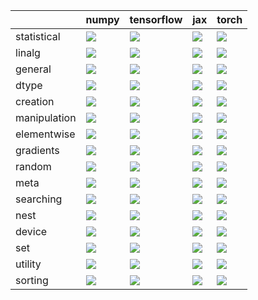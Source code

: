 |              | numpy                                                                                                                                               | tensorflow                                                                                                                                          | jax                                                                                                                                                 | torch                                                                                                                                               |
|:-------------|:----------------------------------------------------------------------------------------------------------------------------------------------------|:----------------------------------------------------------------------------------------------------------------------------------------------------|:----------------------------------------------------------------------------------------------------------------------------------------------------|:----------------------------------------------------------------------------------------------------------------------------------------------------|
| statistical  | <a href="Functional API/Core/statistical.md" rel="noopener noreferrer" target="_blank"><img src=https://img.shields.io/badge/-success-success></a>  | <a href="Functional API/Core/statistical.md" rel="noopener noreferrer" target="_blank"><img src=https://img.shields.io/badge/-success-success></a>  | <a href="Functional API/Core/statistical.md" rel="noopener noreferrer" target="_blank"><img src=https://img.shields.io/badge/-success-success></a>  | <a href="Functional API/Core/statistical.md" rel="noopener noreferrer" target="_blank"><img src=https://img.shields.io/badge/-success-success></a>  |
| linalg       | <a href="Functional API/Core/linalg.md" rel="noopener noreferrer" target="_blank"><img src=https://img.shields.io/badge/-success-success></a>       | <a href="Functional API/Core/linalg.md" rel="noopener noreferrer" target="_blank"><img src=https://img.shields.io/badge/-success-success></a>       | <a href="Functional API/Core/linalg.md" rel="noopener noreferrer" target="_blank"><img src=https://img.shields.io/badge/-success-success></a>       | <a href="Functional API/Core/linalg.md" rel="noopener noreferrer" target="_blank"><img src=https://img.shields.io/badge/-failure-red></a>           |
| general      | <a href="Functional API/Core/general.md" rel="noopener noreferrer" target="_blank"><img src=https://img.shields.io/badge/-success-success></a>      | <a href="Functional API/Core/general.md" rel="noopener noreferrer" target="_blank"><img src=https://img.shields.io/badge/-success-success></a>      | <a href="Functional API/Core/general.md" rel="noopener noreferrer" target="_blank"><img src=https://img.shields.io/badge/-success-success></a>      | <a href="Functional API/Core/general.md" rel="noopener noreferrer" target="_blank"><img src=https://img.shields.io/badge/-failure-red></a>          |
| dtype        | <a href="Functional API/Core/dtype.md" rel="noopener noreferrer" target="_blank"><img src=https://img.shields.io/badge/-success-success></a>        | <a href="Functional API/Core/dtype.md" rel="noopener noreferrer" target="_blank"><img src=https://img.shields.io/badge/-success-success></a>        | <a href="Functional API/Core/dtype.md" rel="noopener noreferrer" target="_blank"><img src=https://img.shields.io/badge/-success-success></a>        | <a href="Functional API/Core/dtype.md" rel="noopener noreferrer" target="_blank"><img src=https://img.shields.io/badge/-success-success></a>        |
| creation     | <a href="Functional API/Core/creation.md" rel="noopener noreferrer" target="_blank"><img src=https://img.shields.io/badge/-success-success></a>     | <a href="Functional API/Core/creation.md" rel="noopener noreferrer" target="_blank"><img src=https://img.shields.io/badge/-success-success></a>     | <a href="Functional API/Core/creation.md" rel="noopener noreferrer" target="_blank"><img src=https://img.shields.io/badge/-success-success></a>     | <a href="Functional API/Core/creation.md" rel="noopener noreferrer" target="_blank"><img src=https://img.shields.io/badge/-success-success></a>     |
| manipulation | <a href="Functional API/Core/manipulation.md" rel="noopener noreferrer" target="_blank"><img src=https://img.shields.io/badge/-success-success></a> | <a href="Functional API/Core/manipulation.md" rel="noopener noreferrer" target="_blank"><img src=https://img.shields.io/badge/-success-success></a> | <a href="Functional API/Core/manipulation.md" rel="noopener noreferrer" target="_blank"><img src=https://img.shields.io/badge/-success-success></a> | <a href="Functional API/Core/manipulation.md" rel="noopener noreferrer" target="_blank"><img src=https://img.shields.io/badge/-success-success></a> |
| elementwise  | <a href="Functional API/Core/elementwise.md" rel="noopener noreferrer" target="_blank"><img src=https://img.shields.io/badge/-success-success></a>  | <a href="Functional API/Core/elementwise.md" rel="noopener noreferrer" target="_blank"><img src=https://img.shields.io/badge/-success-success></a>  | <a href="Functional API/Core/elementwise.md" rel="noopener noreferrer" target="_blank"><img src=https://img.shields.io/badge/-success-success></a>  | <a href="Functional API/Core/elementwise.md" rel="noopener noreferrer" target="_blank"><img src=https://img.shields.io/badge/-success-success></a>  |
| gradients    | <a href="Functional API/Core/gradients.md" rel="noopener noreferrer" target="_blank"><img src=https://img.shields.io/badge/-failure-red></a>        | <a href="Functional API/Core/gradients.md" rel="noopener noreferrer" target="_blank"><img src=https://img.shields.io/badge/-failure-red></a>        | <a href="Functional API/Core/gradients.md" rel="noopener noreferrer" target="_blank"><img src=https://img.shields.io/badge/-failure-red></a>        | <a href="Functional API/Core/gradients.md" rel="noopener noreferrer" target="_blank"><img src=https://img.shields.io/badge/-failure-red></a>        |
| random       | <a href="Functional API/Core/random.md" rel="noopener noreferrer" target="_blank"><img src=https://img.shields.io/badge/-success-success></a>       | <a href="Functional API/Core/random.md" rel="noopener noreferrer" target="_blank"><img src=https://img.shields.io/badge/-success-success></a>       | <a href="Functional API/Core/random.md" rel="noopener noreferrer" target="_blank"><img src=https://img.shields.io/badge/-success-success></a>       | <a href="Functional API/Core/random.md" rel="noopener noreferrer" target="_blank"><img src=https://img.shields.io/badge/-success-success></a>       |
| meta         | <a href="Functional API/Core/meta.md" rel="noopener noreferrer" target="_blank"><img src=https://img.shields.io/badge/-success-success></a>         | <a href="Functional API/Core/meta.md" rel="noopener noreferrer" target="_blank"><img src=https://img.shields.io/badge/-success-success></a>         | <a href="Functional API/Core/meta.md" rel="noopener noreferrer" target="_blank"><img src=https://img.shields.io/badge/-failure-red></a>             | <a href="Functional API/Core/meta.md" rel="noopener noreferrer" target="_blank"><img src=https://img.shields.io/badge/-success-success></a>         |
| searching    | <a href="Functional API/Core/searching.md" rel="noopener noreferrer" target="_blank"><img src=https://img.shields.io/badge/-success-success></a>    | <a href="Functional API/Core/searching.md" rel="noopener noreferrer" target="_blank"><img src=https://img.shields.io/badge/-success-success></a>    | <a href="Functional API/Core/searching.md" rel="noopener noreferrer" target="_blank"><img src=https://img.shields.io/badge/-success-success></a>    | <a href="Functional API/Core/searching.md" rel="noopener noreferrer" target="_blank"><img src=https://img.shields.io/badge/-success-success></a>    |
| nest         | <a href="Functional API/Core/nest.md" rel="noopener noreferrer" target="_blank"><img src=https://img.shields.io/badge/-success-success></a>         | <a href="Functional API/Core/nest.md" rel="noopener noreferrer" target="_blank"><img src=https://img.shields.io/badge/-success-success></a>         | <a href="Functional API/Core/nest.md" rel="noopener noreferrer" target="_blank"><img src=https://img.shields.io/badge/-success-success></a>         | <a href="Functional API/Core/nest.md" rel="noopener noreferrer" target="_blank"><img src=https://img.shields.io/badge/-success-success></a>         |
| device       | <a href="Functional API/Core/device.md" rel="noopener noreferrer" target="_blank"><img src=https://img.shields.io/badge/-success-success></a>       | <a href="Functional API/Core/device.md" rel="noopener noreferrer" target="_blank"><img src=https://img.shields.io/badge/-failure-red></a>           | <a href="Functional API/Core/device.md" rel="noopener noreferrer" target="_blank"><img src=https://img.shields.io/badge/-failure-red></a>           | <a href="Functional API/Core/device.md" rel="noopener noreferrer" target="_blank"><img src=https://img.shields.io/badge/-failure-red></a>           |
| set          | <a href="Functional API/Core/set.md" rel="noopener noreferrer" target="_blank"><img src=https://img.shields.io/badge/-success-success></a>          | <a href="Functional API/Core/set.md" rel="noopener noreferrer" target="_blank"><img src=https://img.shields.io/badge/-success-success></a>          | <a href="Functional API/Core/set.md" rel="noopener noreferrer" target="_blank"><img src=https://img.shields.io/badge/-success-success></a>          | <a href="Functional API/Core/set.md" rel="noopener noreferrer" target="_blank"><img src=https://img.shields.io/badge/-success-success></a>          |
| utility      | <a href="Functional API/Core/utility.md" rel="noopener noreferrer" target="_blank"><img src=https://img.shields.io/badge/-success-success></a>      | <a href="Functional API/Core/utility.md" rel="noopener noreferrer" target="_blank"><img src=https://img.shields.io/badge/-success-success></a>      | <a href="Functional API/Core/utility.md" rel="noopener noreferrer" target="_blank"><img src=https://img.shields.io/badge/-success-success></a>      | <a href="Functional API/Core/utility.md" rel="noopener noreferrer" target="_blank"><img src=https://img.shields.io/badge/-success-success></a>      |
| sorting      | <a href="Functional API/Core/sorting.md" rel="noopener noreferrer" target="_blank"><img src=https://img.shields.io/badge/-success-success></a>      | <a href="Functional API/Core/sorting.md" rel="noopener noreferrer" target="_blank"><img src=https://img.shields.io/badge/-success-success></a>      | <a href="Functional API/Core/sorting.md" rel="noopener noreferrer" target="_blank"><img src=https://img.shields.io/badge/-success-success></a>      | <a href="Functional API/Core/sorting.md" rel="noopener noreferrer" target="_blank"><img src=https://img.shields.io/badge/-success-success></a>      |